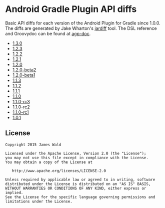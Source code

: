 Android Gradle Plugin API diffs
===============================

Basic API diffs for each version of the Android Plugin for Gradle since 1.0.0.
The diffs are generated by Jake Wharton's [jardiff][jardiff] tool. The DSL
reference and Groovydoc can be found at [agp-doc][agp-doc].

* [1.3.0](agp-api-diff-1.2.3-to-1.3.0.md)
* [1.2.3](agp-api-diff-1.2.2-to-1.2.3.md)
* [1.2.2](agp-api-diff-1.2.1-to-1.2.2.md)
* [1.2.1](agp-api-diff-1.2.0-to-1.2.1.md)
* [1.2.0](agp-api-diff-1.1.3-to-1.2.0.md)
* [1.2.0-beta2](agp-api-diff-1.1.3-to-1.2.0-beta2.md)
* [1.2.0-beta1](agp-api-diff-1.1.3-to-1.2.0-beta1.md)
* [1.1.3](agp-api-diff-1.1.2-to-1.1.3.md)
* [1.1.2](agp-api-diff-1.1.1-to-1.1.2.md)
* [1.1.1](agp-api-diff-1.1.0-to-1.1.1.md)
* [1.1.0](agp-api-diff-1.0.1-to-1.1.0.md)
* [1.1.0-rc3](agp-api-diff-1.0.1-to-1.1.0-rc3.md)
* [1.1.0-rc2](agp-api-diff-1.0.1-to-1.1.0-rc2.md)
* [1.1.0-rc1](agp-api-diff-1.0.1-to-1.1.0-rc1.md)
* [1.0.1](agp-api-diff-1.0.0-to-1.0.1.md)



License
-------

    Copyright 2015 James Wald

    Licensed under the Apache License, Version 2.0 (the "License");
    you may not use this file except in compliance with the License.
    You may obtain a copy of the License at

       http://www.apache.org/licenses/LICENSE-2.0

    Unless required by applicable law or agreed to in writing, software
    distributed under the License is distributed on an "AS IS" BASIS,
    WITHOUT WARRANTIES OR CONDITIONS OF ANY KIND, either express or implied.
    See the License for the specific language governing permissions and
    limitations under the License.



[agp-doc]: https://github.com/jameswald/agp-doc
[jardiff]: https://github.com/JakeWharton/jardiff
